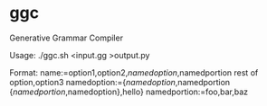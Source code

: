 # ggc
Generative Grammar Compiler

Usage:
    ./ggc.sh <input.gg >output.py

Format:
    name:=option1,option2,$namedoption,$namedportion rest of option,option3
    namedoption:={$namedoption,$namedportion {$namedportion,$namedoption},hello}
    namedportion:=foo,bar,baz
